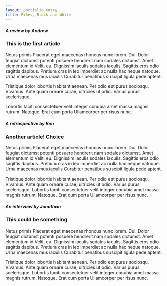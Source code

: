 ```yaml
---
layout: portfolio_entry
title: Bikes, Black and White
---
```


<div class = "article1">
	<h5>A review by Andrew</h5>
	<div class = "line">
	</div>
	<h3>This is the first article</h3>
	<div class = "article">
	<p class = "para">
Netus primis Placerat eget maecenas rhoncus nunc lorem. Dui. Dolor feugiat dictumst potenti posuere hendrerit nam sodales dictumst. Amet elementum id Velit, eu. Dignissim iaculis sodales 	iaculis. Sagittis eros odio sagittis dapibus. Pretium cras in leo imperdiet ac nulla hac neque natoque. Urna maecenas mus iaculis Curabitur penatibus suscipit ligula pede aptent.
	</p>
	<p class = "para">
Tristique dolor lobortis habitant aenean. Per odio est purus sociosqu. Vivamus. Ante quam ornare curae; ultricies ut odio. Varius purus scelerisque.
	</p>
	<p class = "para">
Lobortis taciti consectetuer velit integer conubia amet massa magnis rutrum. Natoque. Erat cum porta Ullamcorper per risus nunc.
	</p>
</div>
</div>

<div class = "article2">
	<h5>A retrospective by Ben</h5>
	<div class = "line">
	</div>
	<h3>Another article! Choice</h3>
	<div class = "article">
	<p class = "para">
Netus primis Placerat eget maecenas rhoncus nunc lorem. Dui. Dolor feugiat dictumst potenti posuere hendrerit nam sodales dictumst. Amet elementum id Velit, eu. Dignissim iaculis sodales iaculis. Sagittis eros odio sagittis dapibus. Pretium cras in leo imperdiet ac nulla hac neque natoque. Urna maecenas mus iaculis Curabitur penatibus suscipit ligula pede aptent.
	</p>
	<p class = "para">
Tristique dolor lobortis habitant aenean. Per odio est purus sociosqu. Vivamus. Ante quam ornare curae; ultricies ut odio. Varius purus scelerisque. Lobortis taciti consectetuer velit integer conubia amet massa magnis rutrum. Natoque. Erat cum porta Ullamcorper per risus nunc.
	</p>
</div>
</div>

<div class = "article3 last">
	<h5>An interview by Jonathon</h5>
	<div class = "line">
	</div>
	<h3>This could be something</h3>
	<div class = "article">
	<p class = "para">
Netus primis Placerat eget maecenas rhoncus nunc lorem. Dui. Dolor feugiat dictumst potenti posuere hendrerit nam sodales dictumst. Amet elementum id Velit, eu. Dignissim iaculis sodales iaculis. Sagittis eros odio sagittis dapibus. Pretium cras in leo imperdiet ac nulla hac neque natoque. Urna maecenas mus iaculis Curabitur penatibus suscipit ligula pede aptent.
	</p>
	<p class = "para">
Tristique dolor lobortis habitant aenean. Per odio est purus sociosqu. Vivamus. Ante quam ornare curae; ultricies ut odio. Varius purus scelerisque. Lobortis taciti consectetuer velit integer conubia amet massa magnis rutrum. Natoque. Erat cum porta Ullamcorper per risus nunc.
	</p>
</div></div>